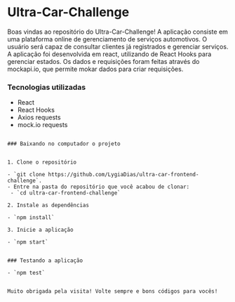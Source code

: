 # Ultra-Car-Challenge

Boas vindas ao repositório do Ultra-Car-Challenge! A aplicação consiste em uma plataforma online de gerenciamento de serviços automotivos.  O usuário será capaz de consultar clientes já registrados e  gerenciar serviços.  A aplicação foi desenvolvida em react, utilizando de React Hooks para gerenciar estados. Os dados e requisições foram feitas através do mockapi.io, que permite mokar dados para criar requisições.

### Tecnologias utilizadas

- React
- React Hooks
- Axios requests
- mock.io requests



 ```

### Baixando no computador o projeto


1. Clone o repositório

- `git clone https://github.com/LygiaDias/ultra-car-frontend-challenge`.
- Entre na pasta do repositório que você acabou de clonar:
  - `cd ultra-car-frontend-challenge`

2. Instale as dependências

- `npm install`

3. Inicie a aplicação

- `npm start`


### Testando a aplicação

- `npm test`


Muito obrigada pela visita! Volte sempre e bons códigos para vocês!
